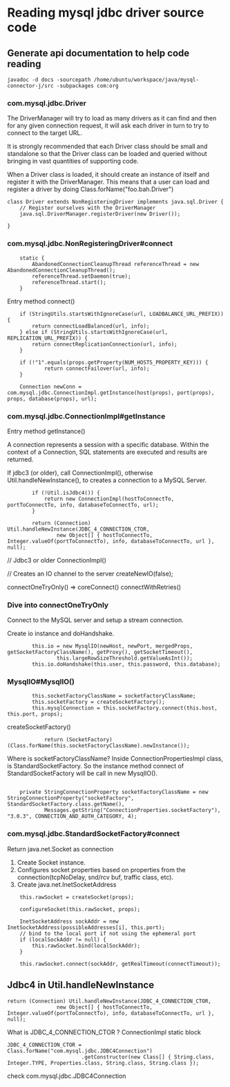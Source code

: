 # Reading mysql jdbc driver source code

## Generate api documentation to help code reading
```
javadoc -d docs -sourcepath /home/ubuntu/workspace/java/mysql-connector-j/src -subpackages com:org
```

### com.mysql.jdbc.Driver

The DriverManager will try to load as many drivers as it can find and then for any given connection request, it will ask each driver in turn to try to connect to the target URL.

It is strongly recommended that each Driver class should be small and standalone so that the Driver class can be loaded and queried without bringing in vast quantities of supporting code.

When a Driver class is loaded, it should create an instance of itself and register it with the DriverManager. This means that a user can load and register a driver by doing Class.forName("foo.bah.Driver")

```
class Driver extends NonRegisteringDriver implements java.sql.Driver {
    // Register ourselves with the DriverManager
    java.sql.DriverManager.registerDriver(new Driver());
    
}

```


### com.mysql.jdbc.NonRegisteringDriver#connect
```
    static {
        AbandonedConnectionCleanupThread referenceThread = new AbandonedConnectionCleanupThread();
        referenceThread.setDaemon(true);
        referenceThread.start();
    }
```

Entry method 
connect()
```
    if (StringUtils.startsWithIgnoreCase(url, LOADBALANCE_URL_PREFIX)) {
        return connectLoadBalanced(url, info);
    } else if (StringUtils.startsWithIgnoreCase(url, REPLICATION_URL_PREFIX)) {
        return connectReplicationConnection(url, info);
    }
    
    if (!"1".equals(props.getProperty(NUM_HOSTS_PROPERTY_KEY))) {
            return connectFailover(url, info);
    }
    
    Connection newConn = com.mysql.jdbc.ConnectionImpl.getInstance(host(props), port(props), props, database(props), url);
```

### com.mysql.jdbc.ConnectionImpl#getInstance
Entry method
getInstance()

A connection represents a session with a specific database. Within the context of a Connection, SQL statements are executed and results are returned.

If jdbc3 (or older), call ConnectionImpl(), otherwise Util.handleNewInstance(), to creates a connection to a MySQL Server.
```
        if (!Util.isJdbc4()) {
            return new ConnectionImpl(hostToConnectTo, portToConnectTo, info, databaseToConnectTo, url);
        }

        return (Connection) Util.handleNewInstance(JDBC_4_CONNECTION_CTOR,
                new Object[] { hostToConnectTo, Integer.valueOf(portToConnectTo), info, databaseToConnectTo, url }, null);
```
// Jdbc3 or older
ConnectionImpl()

// Creates an IO channel to the server
createNewIO(false);

connectOneTryOnly() => coreConnect()
connectWithRetries()

### Dive into connectOneTryOnly
Connect to the MySQL server and setup a stream connection.

Create io instance and doHandshake.
```
        this.io = new MysqlIO(newHost, newPort, mergedProps, getSocketFactoryClassName(), getProxy(), getSocketTimeout(),
                this.largeRowSizeThreshold.getValueAsInt());
        this.io.doHandshake(this.user, this.password, this.database);
```

### MysqlIO#MysqlIO()
```
        this.socketFactoryClassName = socketFactoryClassName;
        this.socketFactory = createSocketFactory();
        this.mysqlConnection = this.socketFactory.connect(this.host, this.port, props);
```

createSocketFactory()
```
            return (SocketFactory) (Class.forName(this.socketFactoryClassName).newInstance());
```

Where is socketFactoryClassName?
Inside ConnectionPropertiesImpl class, is StandardSocketFactory.
So the instance method connect of StandardSocketFactory will be call in new MysqlIO().
```

    private StringConnectionProperty socketFactoryClassName = new StringConnectionProperty("socketFactory", StandardSocketFactory.class.getName(),
            Messages.getString("ConnectionProperties.socketFactory"), "3.0.3", CONNECTION_AND_AUTH_CATEGORY, 4);
```

### com.mysql.jdbc.StandardSocketFactory#connect
Return java.net.Socket as connection

1. Create Socket instance.
2. Configures socket properties based on properties from the connection(tcpNoDelay, snd/rcv buf, traffic class, etc).
3. Create java.net.InetSocketAddress
```
    this.rawSocket = createSocket(props);

    configureSocket(this.rawSocket, props);

    InetSocketAddress sockAddr = new InetSocketAddress(possibleAddresses[i], this.port);
    // bind to the local port if not using the ephemeral port
    if (localSockAddr != null) {
        this.rawSocket.bind(localSockAddr);
    }

    this.rawSocket.connect(sockAddr, getRealTimeout(connectTimeout));
```


## Jdbc4 in Util.handleNewInstance

```
return (Connection) Util.handleNewInstance(JDBC_4_CONNECTION_CTOR,
                new Object[] { hostToConnectTo, Integer.valueOf(portToConnectTo), info, databaseToConnectTo, url }, null);
```

What is JDBC_4_CONNECTION_CTOR ?
ConnectionImpl static block
```
JDBC_4_CONNECTION_CTOR = Class.forName("com.mysql.jdbc.JDBC4Connection")
                        .getConstructor(new Class[] { String.class, Integer.TYPE, Properties.class, String.class, String.class });
```

check com.mysql.jdbc.JDBC4Connection
